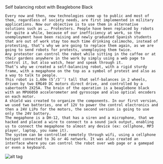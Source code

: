 Self balancing robot with Beaglebone Black

	Every now and then, new technologies come up to public and most of them, regardless of society needs, are first implemented in military applications. Now our objective is to use them in alternative solutions such as …. Protesters. People have been replaced by robots for quite a while, because of our inefficiency at work, so the unemployment have been raising and newly graduated Spanish students that are out of work stay too much time drinking calimocho, instead of protesting, that’s why we are going to replace them again, as we are going to send robots for protests, unemploying them twice.
	Any protester can control the robot while sitting in the caffee or at their gardens anywhere in the work by simply using a web page to control it, but also watch, hear and speak through it.
	That’s why we created a self-balancing robot, with a rigid sturdy frame, with a megaphone on the top as a symbol of protest and also as a way to talk to people.
	This robot is 1,60m (5’/3’’) tall that self-balances in 2 wheels, driven by two EMG49 DC motors direct drive, and controlled by a sabertooth 2X25A. The brain of the operation is a beaglebone black with an MPU6050 accelerometer and gyroscope and also optical encoders on each motor.
	A shield was created to organize the components. In our first version, we used two batteries, one of 12V to power the control electronics and then a 24V LiPo for the motors, the second version is going to use only the 24V battery.
	The megaphone is a DH-12, that has a siren and a microphone, that we hacked and placed a wire to connect to a sound jack output, enabling us to connect the megaphone to almost any device (ex: cellphone, MP3 player, laptop, you name it).
	The system can be controlled remotely through wifi, using a cellphone hotspot connected to 3G or 4G network. It was also created an interface where you can control the robot over web page or a gamepad or even a keyboard.



![alt tag](https://cloud.githubusercontent.com/assets/15111231/12036213/d9721ffa-ae3b-11e5-899e-e24c620e9729.jpg)
